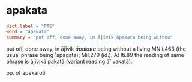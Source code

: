 # apakata

``` toml
dict_label = "PTS"
word = "apakata"
summary = "put off, done away, in ājīvik āpakata being withou"
```

put off, done away, in ājīvik *āpakata* being without a living MN.i.463 (the usual phrase being ˚apagata); Mil.279 (id.). At Iti.89 the reading of same phrase is ājīvikā pakatā (variant reading ā˚ vakatā).

pp. of apakaroti

